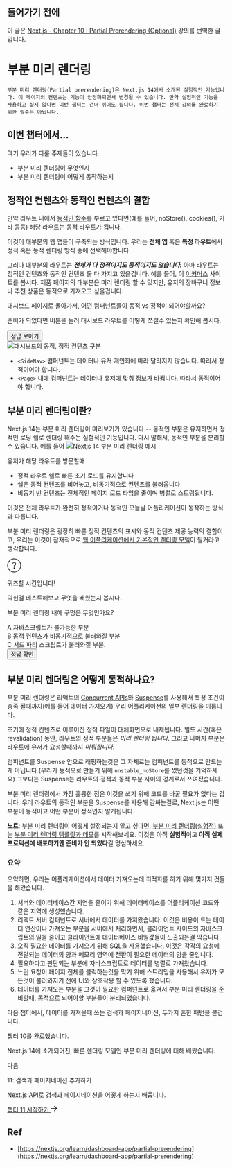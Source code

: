 ## 들어가기 전에

이 글은 [Next.js - Chapter 10 : Partial Prerendering (Optional)](https://nextjs.org/learn/dashboard-app/partial-prerendering) 강의를 번역한 글입니다.

# 부분 미리 렌더링

```
부분 미리 렌더링(Partial prerendering)은 Next.js 14에서 소개된 실험적인 기능입니다. 이 페이지의 컨텐츠는 기능이 안정화되면서 변경될 수 있습니다. 만약 실험적인 기능을 사용하고 싶지 않다면 이번 챕터는 건너 뛰어도 됩니다. 이번 챕터는 전체 강의를 완료하기 위한 필수는 아닙니다.
```

## 이번 챕터에서...

여기 우리가 다룰 주제들이 있습니다.
- 부분 미리 렌더링이 무엇인지
- 부분 미리 렌더링이 어떻게 동작하는지

## 정적인 컨텐츠와 동적인 컨텐츠의 결합

만약 라우트 내에서 [동적인 함수](https://nextjs.org/docs/app/building-your-application/routing/route-handlers#dynamic-functions)를 부르고 있다면(예를 들어, noStore(), cookies(), 기타 등등) 해당 라우트는 동적 라우트가 됩니다.

이것이 대부분의 웹 앱들이 구축되는 방식입니다. 우리는 **전체 앱** 혹은 **특정 라우트**에서 정적 혹은 동적 렌더링 방식 중에 선택해야합니다.

그러나 대부분의 라우트는 ***전체가 다 정적이지도 동적이지도 않습니다.***
아마 라우트는 정적인 컨텐츠와 동적인 컨텐츠 둘 다 가지고 있을겁니다. 예를 들어, 이 [이커머스](https://partialprerendering.com/) 사이트를 봅시다. 제품 페이지의 대부분은 미리 렌더링 할 수 있지만, 유저의 장바구니 정보나 추천 상품은 동적으로 가져오고 싶을겁니다.

대시보드 페이지로 돌아가서, 어떤 컴퍼넌트들이 동적 vs 정적이 되어야할까요?

준비가 되었다면 버튼을 눌러 대시보드 라우트를 어떻게 쪼갤수 있는지 확인해 봅시다.

<button class="show-and-hide-btn--hidden show-and-hide-btn btn" data-target="practice-01">
  <span data-btn-content>정답 보이기</span>
</button>

<div class="is-inactive" data-hide-target="practice-01">
<img src="https://nextjs.org/_next/image?url=%2Flearn%2Flight%2Fdashboard-static-dynamic-components.png&w=3840&q=75" alt="대시보드의 동적, 정적 컨텐츠 구분">

- `<SideNav>` 컴퍼넌트는 데이터나 유저 개인화에 따라 달라지지 않습니다. 따라서 정적이어야 합니다.
- `<Page>` 내에 컴퍼넌트는 데이터나 유저에 맞춰 정보가 바뀝니다. 따라서 동적이어야 합니다.

</div>

## 부분 미리 렌더링이란?

Next.js 14는 부분 미리 렌더링이 미리보기가 있습니다 -- 동적인 부분은 유지하면서 정적인 로딩 쉘로 렌더링 해주는 실험적인 기능입니다. 다시 말해서, 동적인 부분을 분리할 수 있습니다. 
예를 들어
<img src="https://nextjs.org/_next/image?url=%2Flearn%2Flight%2Fthinking-in-ppr.png&w=3840&q=75" alt="Nextjs 14 부분 미리 렌더링 예시">

유저가 해당 라우트를 방문할때

- 정적 라우트 쉘로 빠른 초기 로드를 유지합니다
- 쉘은 동적 컨텐츠를 비어놓고, 비동기적으로 컨텐츠를 불러옵니다
- 비동기 빈 컨텐츠는 전체적인 페이지 로드 타임을 줄이며 병렬로 스트림됩니다.

이것은 전체 라우트가 완전히 정적이거나 동적인 오늘날 어플리케이션이 동작하는 방식과 다릅니다.

부분 미리 렌더링은 굉장히 빠른 정적 컨텐츠의 표시와 동적 컨텐츠 제공 능력의 결합이고, 우리는 이것이 잠재적으로 [웹 어플리케이션에서 기본적인 렌더링 모델](https://vercel.com/blog/partial-prerendering-with-next-js-creating-a-new-default-rendering-model)이 될거라고 생각합니다.

<div class="quiz">
  <div class="quiz__icon">
    <svg fill="none" height="32" viewBox="0 0 32 32" width="32" xmlns="http://www.w3.org/2000/svg"><g clip-path="url(#clip0_132_19094)"><path clip-rule="evenodd" d="M16 30.5C24.0081 30.5 30.5 24.0081 30.5 16C30.5 7.99187 24.0081 1.5 16 1.5C7.99187 1.5 1.5 7.99187 1.5 16C1.5 24.0081 7.99187 30.5 16 30.5ZM16 32C24.8366 32 32 24.8366 32 16C32 7.16344 24.8366 0 16 0C7.16344 0 0 7.16344 0 16C0 24.8366 7.16344 32 16 32ZM17.5 22C17.5 22.8284 16.8284 23.5 16 23.5C15.1716 23.5 14.5 22.8284 14.5 22C14.5 21.1716 15.1716 20.5 16 20.5C16.8284 20.5 17.5 21.1716 17.5 22ZM13.5142 11.3218C13.9564 10.391 14.9041 9.75 16 9.75C17.5188 9.75 18.75 10.9812 18.75 12.5C18.75 13.8852 17.7252 15.0323 16.3926 15.2223C15.8162 15.3045 15.25 15.787 15.25 16.5V17.25V18H16.75V17.25V16.6839C18.7397 16.3292 20.25 14.5916 20.25 12.5C20.25 10.1528 18.3472 8.25 16 8.25C14.3035 8.25 12.8406 9.24406 12.1593 10.6782L11.8375 11.3556L13.1924 11.9993L13.5142 11.3218Z" fill="currentColor" fill-rule="evenodd"></path></g><defs><clipPath id="clip0_132_19094"><rect fill="currentColor" height="32" width="32"></rect></clipPath></defs></svg>
  </div>
  <p class="quiz__title">퀴즈할 시간입니다!</p>
  <p class="quiz__desc">익힌걸 테스트해보고 무엇을 배웠는지 봅시다.</p>
  <div class="quiz__box">
    <p class="quiz__question">부분 미리 렌더링 내에 구멍은 무엇인가요?</p>
    <div class="option-list">
      <div class="option" data-question-number="01">
        <span class="option__number">A</span>
        <span class="option__desc">자바스크립트가 불가능한 부분</span>
      </div>
      <div class="option" data-question-number="01" data-answer="true">
        <span class="option__number">B</span>
        <span class="option__desc">동적 컨텐츠가 비동기적으로 불러와질 부분</span>
      </div>
      <div class="option" data-question-number="01">
        <span class="option__number">C</span>
        <span class="option__desc">서드 파티 스크립트가 불러와질 부분.</span>
      </div>
    </div>
    <div class="quiz__btn-container">
      <button class="quiz__btn"
        data-js-check-answer data-question="01">
        정답 확인
      </button>
    </div>
  </div>  
</div>

## 부분 미리 렌더링은 어떻게 동적하나요?

부분 미리 렌더링은 리액트의 [Concurrent APIs](https://react.dev/blog/2021/12/17/react-conf-2021-recap#react-18-and-concurrent-features)와 [Suspense](https://react.dev/reference/react/Suspense)를 사용해서 특정 조건이 충족 될때까지(예를 들어 데이터 가져오기) 우리 어플리케이션의 일부 렌더링을 미룹니다.

초기에 정적 컨텐츠로 이루어진 정적 파일이 대체화면으로 내제됩니다. 빌드 시간(혹은 revalidation) 동안, 라우트의 정적 부분들은 *미리 렌더링 됩니다*. 그리고 나머지 부분은 라우트에 유저가 요청할때까지 *미뤄집니다*.

컴퍼넌트를 Suspense 안으로 래핑하는것은 그 자체로는 컴퍼넌트를 동적으로 만드는게 아닙니다.(우리가 동적으로 만들기 위해 `unstable_noStore`를 썼던것을 기억하세요) 그보다는 Suspense는 라우트의 정적과 동적 부분 사이의 경계로서 쓰여졌습니다.

부분 미리 렌더링에서 가장 훌륭한 점은 이것을 쓰기 위해 코드를 바꿀 필요가 없다는 겁니다. 우리 라우트의 동적인 부분을 Suspense를 사용해 감싸는걸로, Next.js는 어떤 부분이 동적이고 어떤 부분이 정적인지 알게됩니다.

<div class="hint">

**노트**: 부분 미리 렌더링이 어떻게 설정되는지 알고 싶다면, [부분 미리 렌더링(실험적)](https://nextjs.org/docs/app/api-reference/next-config-js/partial-prerendering) 또는 [부분 미리 렌더링 템플릿과 데모](https://vercel.com/templates/next.js/partial-prerendering-nextjs)를 시작해보세요. 이것은 아직 **실험적**이고 **아직 실제 프로덕션에 배포하기엔 준비가 안 되었다**걸 명심하세요.
</div>

### 요약

오약하면, 우리는 어플리케이션에서 데이터 가져오는데 최적화를 하기 위해 몇가지 것들을 해왔습니다.

1. 서버와 데이터베이스간 지연을 줄이기 위해 데이터베이스를 어플리케이션 코드와 같은 지역에 생성했습니다.
2. 리액트 서버 컴퍼넌트로 서버에서 데이터를 가져왔습니다. 이것은 비용이 드는 데이터 연산이나 가져오는 부분을 서버에서 처리하면서, 클라이언트 사이드의 자바스크립트의 일을 줄이고 클라이언트에 데이터베이스 비밀값들이 노출되는걸 막습니다.
3. 오직 필요한 데이터를 가져오기 위해 SQL을 사용했습니다. 이것은 각각의 요청에 전달되는 데이터의 양과 메모리 영역에 전환이 필요한 데이터의 양을 줄입니다.
4. 필요하다고 판단되는 부분에 자바스크립트로 데이터를 병렬로 가져왔습니다.
5. 느린 요청이 페이지 전체를 블럭하는것을 막기 위해 스트리밍을 사용해서 유저가 모든것이 불러와지기 전에 UI와 상호작용 할 수 있도록 했습니다.
6. 데이터를 가져오는 부분을 그것이 필요한 컴퍼넌트로 옮겨서 부분 미리 렌더링을 준비할때, 동적으로 되어야할 부분들이 분리되었습니다.

다음 챕터에서, 데이터를 가져올때 쓰는 검색과 페이지네이션, 두가지 흔한 패턴을 볼겁니다.


<div class="finish">
  <p class="finish__title">챕터 10를 완료했습니다.</p>
  <p>Next.js 14에 소개되어진, 빠른 렌더링 모델인 부분 미리 렌더링에 대해 배웠습니다.</p>
  <div class="next-box">
    <p class="next">다음</p>    
    <p class="next__title">11: 검색과 페이지네이션 추가하기</p>
    <p>Next.js API로 검색과 페이지네이션을 어떻게 하는지 배웁니다.</p>
    <a id="next__btn" href="https://thewys.tistory.com/entry/NextJS-%ED%8A%9C%ED%86%A0%EB%A6%AC%EC%96%BC-%EC%B1%95%ED%84%B0-11-%EA%B2%80%EC%83%89%EA%B3%BC-%ED%8E%98%EC%9D%B4%EC%A7%80%EB%84%A4%EC%9D%B4%EC%85%98-%EC%B6%94%EA%B0%80%ED%95%98%EA%B8%B0">챕터 11 시작하기
    <svg data-testid="geist-icon" height="16" stroke-linejoin="round" viewBox="0 0 16 16" width="16" style="color: currentcolor;"><path fill-rule="evenodd" clip-rule="evenodd" d="M9.53033 2.21968L9 1.68935L7.93934 2.75001L8.46967 3.28034L12.4393 7.25001H1.75H1V8.75001H1.75H12.4393L8.46967 12.7197L7.93934 13.25L9 14.3107L9.53033 13.7803L14.6036 8.70711C14.9941 8.31659 14.9941 7.68342 14.6036 7.2929L9.53033 2.21968Z" fill="currentColor"></path></svg>
    </a>
  </div>
</div>

## Ref
- [https://nextjs.org/learn/dashboard-app/partial-prerendering](https://nextjs.org/learn/dashboard-app/partial-prerendering)


<link rel="stylesheet" href="https://eso0117.github.io/web-practice/public/next-js-tutorial/css.css">
<script type="text/javascript" src="https://eso0117.github.io/web-practice/public/next-js-tutorial/js.js"></script>
